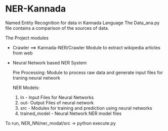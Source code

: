 # NER-Kannada
Named Entity Recognition for data in Kannada Language
The Data_ana.py file contains a comparison of the sources of data.

The Project modules

* Crawler  ==> Kannada-NER/Crawler
Module to extract wikipedia articles from web

* Neural Network based NER System

  Pre Processing:
    Module to process raw data and generate input files for traning neural network

  NER Models: 
  1) In - Input Files for Neural Networks
  2) out- Output Files of neural network 
  3) src - Modules for training and prediction using neural networks
  4) trained_model - Neural Network NER model files

To run, NER_NN/ner_modal/src -> python execute.py

